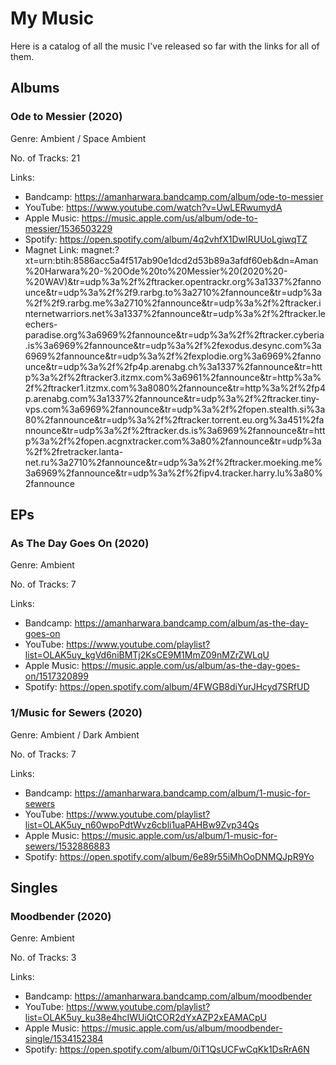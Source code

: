 # My Music

Here is a catalog of all the music I've released so far with the links for all of them.

## Albums

### Ode to Messier (2020)

Genre: Ambient / Space Ambient

No. of Tracks: 21

Links:
- Bandcamp: https://amanharwara.bandcamp.com/album/ode-to-messier
- YouTube: https://www.youtube.com/watch?v=UwLERwumydA
- Apple Music: https://music.apple.com/us/album/ode-to-messier/1536503229
- Spotify: https://open.spotify.com/album/4q2vhfX1DwIRUUoLgiwqTZ
- Magnet Link: magnet:?xt=urn:btih:8586acc5a4f517ab90e1dcd2d53b89a3afdf60eb&dn=Aman%20Harwara%20-%20Ode%20to%20Messier%20(2020%20-%20WAV)&tr=udp%3a%2f%2ftracker.opentrackr.org%3a1337%2fannounce&tr=udp%3a%2f%2f9.rarbg.to%3a2710%2fannounce&tr=udp%3a%2f%2f9.rarbg.me%3a2710%2fannounce&tr=udp%3a%2f%2ftracker.internetwarriors.net%3a1337%2fannounce&tr=udp%3a%2f%2ftracker.leechers-paradise.org%3a6969%2fannounce&tr=udp%3a%2f%2ftracker.cyberia.is%3a6969%2fannounce&tr=udp%3a%2f%2fexodus.desync.com%3a6969%2fannounce&tr=udp%3a%2f%2fexplodie.org%3a6969%2fannounce&tr=udp%3a%2f%2fp4p.arenabg.ch%3a1337%2fannounce&tr=http%3a%2f%2ftracker3.itzmx.com%3a6961%2fannounce&tr=http%3a%2f%2ftracker1.itzmx.com%3a8080%2fannounce&tr=http%3a%2f%2fp4p.arenabg.com%3a1337%2fannounce&tr=udp%3a%2f%2ftracker.tiny-vps.com%3a6969%2fannounce&tr=udp%3a%2f%2fopen.stealth.si%3a80%2fannounce&tr=udp%3a%2f%2ftracker.torrent.eu.org%3a451%2fannounce&tr=udp%3a%2f%2ftracker.ds.is%3a6969%2fannounce&tr=http%3a%2f%2fopen.acgnxtracker.com%3a80%2fannounce&tr=udp%3a%2f%2fretracker.lanta-net.ru%3a2710%2fannounce&tr=udp%3a%2f%2ftracker.moeking.me%3a6969%2fannounce&tr=udp%3a%2f%2fipv4.tracker.harry.lu%3a80%2fannounce

## EPs

### As The Day Goes On (2020)

Genre: Ambient

No. of Tracks: 7

Links:
- Bandcamp: https://amanharwara.bandcamp.com/album/as-the-day-goes-on
- YouTube: https://www.youtube.com/playlist?list=OLAK5uy_kgVd6niBMTj2KsCE9M1MmZ09nMZrZWLqU
- Apple Music: https://music.apple.com/us/album/as-the-day-goes-on/1517320899
- Spotify: https://open.spotify.com/album/4FWGB8diYurJHcyd7SRfUD

### 1/Music for Sewers (2020)

Genre: Ambient / Dark Ambient

No. of Tracks: 7

Links:
- Bandcamp: https://amanharwara.bandcamp.com/album/1-music-for-sewers
- YouTube: https://www.youtube.com/playlist?list=OLAK5uy_n60wpoPdtWvz6cbli1uaPAHBw9Zvp34Qs
- Apple Music: https://music.apple.com/us/album/1-music-for-sewers/1532886883
- Spotify: https://open.spotify.com/album/6e89r55iMhOoDNMQJpR9Yo

## Singles

### Moodbender (2020)

Genre: Ambient

No. of Tracks: 3

Links:
- Bandcamp: https://amanharwara.bandcamp.com/album/moodbender
- YouTube: https://www.youtube.com/playlist?list=OLAK5uy_ku38e4hcIWUiQtCOR2dYxAZP2xEAMACpU
- Apple Music: https://music.apple.com/us/album/moodbender-single/1534152384
- Spotify: https://open.spotify.com/album/0iT1QsUCFwCqKk1DsRrA6N
